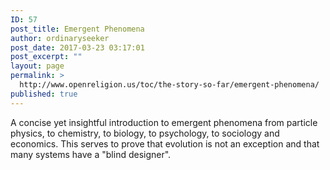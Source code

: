```yaml
---
ID: 57
post_title: Emergent Phenomena
author: ordinaryseeker
post_date: 2017-03-23 03:17:01
post_excerpt: ""
layout: page
permalink: >
  http://www.openreligion.us/toc/the-story-so-far/emergent-phenomena/
published: true
---
```

A concise yet insightful introduction to emergent phenomena from particle physics, to chemistry, to biology, to psychology, to sociology and economics. This serves to prove that evolution is not an exception and that many systems have a "blind designer".